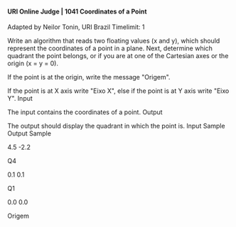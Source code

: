 #### URI Online Judge | 1041 Coordinates of a Point

Adapted by Neilor Tonin, URI Brazil
Timelimit: 1

Write an algorithm that reads two floating values (x and y), which should represent the coordinates of a point in a plane. Next, determine which quadrant the point belongs, or if you are at one of the Cartesian axes or the origin (x = y = 0).

If the point is at the origin, write the message "Origem".

If the point is at X axis write "Eixo X", else if the point is at Y axis write "Eixo Y".
Input

The input contains the coordinates of a point.
Output

The output should display the quadrant in which the point is.
Input Sample 	Output Sample

4.5 -2.2


Q4

0.1 0.1


Q1

0.0 0.0


Origem